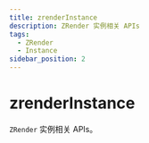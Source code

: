 ```yaml
---
title: zrenderInstance
description: ZRender 实例相关 APIs
tags:
  - ZRender
  - Instance
sidebar_position: 2
---
```


# zrenderInstance

`ZRender` 实例相关 APIs。
